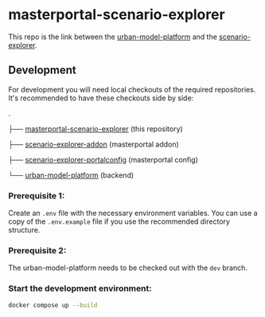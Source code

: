 # masterportal-scenario-explorer

This repo is the link between the [urban-model-platform](https://github.com/citysciencelab/urban-model-platform) and the [scenario-explorer](https://github.com/citysciencelab/scenario-explorer-addon).

## Development

For development you will need local checkouts of the required repositories. It's recommended to have these checkouts side by side:

.

├── [masterportal-scenario-explorer](https://github.com/citysciencelab/masterportal-scenario-explorer) (this repository)

├── [scenario-explorer-addon](https://github.com/citysciencelab/scenario-explorer-addon) (masterportal addon)

├── [scenario-explorer-portalconfig](https://github.com/citysciencelab/scenario-explorer-portalconfig) (masterportal config)

└── [urban-model-platform](https://github.com/citysciencelab/urban-model-platform) (backend)

### Prerequisite 1:

Create an `.env` file with the necessary environment variables. You can use a copy of the `.env.example` file if you use the recommended directory structure.

### Prerequisite 2:

The urban-model-platform needs to be checked out with the `dev` branch.

### Start the development environment:

```sh
docker compose up --build
```
